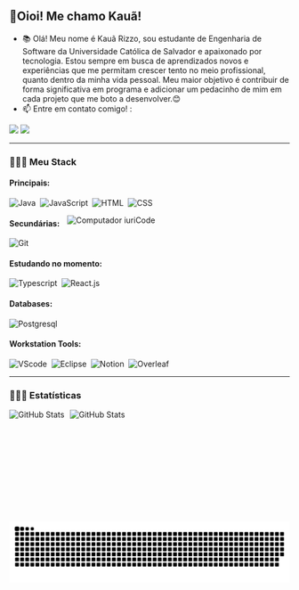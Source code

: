 ## 🐼Oioi! Me chamo Kauã!

- 📚 Olá! Meu nome é Kauã Rizzo, sou estudante de Engenharia de Software da Universidade Católica de Salvador e apaixonado por tecnologia. Estou sempre em busca de aprendizados novos e experiências que me permitam crescer tento no meio profissional, quanto dentro da minha vida pessoal. Meu maior objetivo é contribuir de forma significativa em programa e adicionar um pedacinho de mim em cada projeto que me boto a desenvolver.😊
- 📫 Entre em contato comigo! :
 
<div> 
<!-- <a href = "mailto:kauarizzo06@gmail.com target="_blank"><img src="https://img.shields.io/badge/Gmail-D14836?style=for-the-badge&logo=gmail&logoColor=white" target="_blank"></a> -->
 <a href = "mailto:kauarizzo06@gmail.com"> <img src="https://img.shields.io/badge/-Gmail-%23333?style=for-the-badge&logo=gmail&logoColor=white" target="_blank"></a>
<a href="https://www.linkedin.com/in/kau%C3%A3-rizzo-53166232a/" target="_blank"><img src="https://img.shields.io/badge/LinkedIn-0077B5?style=for-the-badge&logo=linkedin&logoColor=white" target="_blank"></a> 
</div>

---

### 👨🏻‍💻 Meu Stack
#### Principais:
![Java](	https://img.shields.io/badge/Java-ED8B00?style=for-the-badge&logo=openjdk&logoColor=white)&nbsp;
![JavaScript](https://img.shields.io/badge/JavaScript-F7DF1E?style=for-the-badge&logo=javascript&logoColor=black)&nbsp;
![HTML](https://img.shields.io/badge/HTML5-E34F26?style=for-the-badge&logo=html5&logoColor=white)&nbsp;
![CSS](https://img.shields.io/badge/CSS3-1572B6?style=for-the-badge&logo=css3&logoColor=white)&nbsp;

<img src="https://github.com/user-attachments/assets/03178ebc-5b48-4785-8234-93d59abafd2c" min-width="400px" max-width="400px" width="400px" align="right" alt="Computador iuriCode">

#### Secundárias:

![Git](https://img.shields.io/badge/GIT-E44C30?style=for-the-badge&logo=git&logoColor=white)&nbsp;

#### Estudando no momento:

![Typescript](https://img.shields.io/badge/TypeScript-007ACC?style=for-the-badge&logo=typescript&logoColor=white)&nbsp;
![React.js](https://img.shields.io/badge/React-20232A?style=for-the-badge&logo=react&logoColor=61DAFB)&nbsp;

#### Databases:

![Postgresql](https://img.shields.io/badge/PostgreSQL-316192?style=for-the-badge&logo=postgresql&logoColor=white)&nbsp;

#### Workstation Tools:

![VScode](https://img.shields.io/badge/vscode-4285F4?style=for-the-badge&logo=vscode&logoColor=white)&nbsp;
![Eclipse](https://img.shields.io/badge/Eclipse-2C2255?style=for-the-badge&logo=eclipse&logoColor=white)&nbsp;
![Notion](https://img.shields.io/badge/Notion-000000?style=for-the-badge&logo=notion&logoColor=white)&nbsp;
![Overleaf](https://img.shields.io/badge/Overleaf-47A141?style=for-the-badge&logo=Overleaf&logoColor=white)&nbsp;


---
### 👨🏻‍💻 Estatísticas
<div>
  <p>
    <img 
      align="left" 
      alt="GitHub Stats" 
      height="200" 
      style="padding-right: 10px;" 
      src="https://github-readme-stats.vercel.app/api?username=rizzoka&show_icons=true&theme=algolia" 
    />
  </p>
  <p>
    <img 
      align="left" 
      alt="GitHub Stats" 
      height="200" 
      style="padding-right: 10px;" 
      src="https://github-readme-stats.vercel.app/api/top-langs/?username=rizzoka&theme=algolia&include_all_commits=true&layout=donut&custom_title=Tecnologies" 
    />
  </p>
</div>

<picture align="center">
  <source media="(prefers-color-scheme: dark)" srcset="https://raw.githubusercontent.com/rizzoka/rizzoka/output/github-contribution-grid-snake-dark.svg">
  <source media="(prefers-color-scheme: light)" srcset="https://raw.githubusercontent.com/rizzoka/rizzoka/output/github-contribution-grid-snake-dark.svg">
  <img align="center" alt="github contribution grid snake animation" src="https://raw.githubusercontent.com/mari4souza/mari4souza/output/github-contribution-grid-snake.svg">
</picture>




